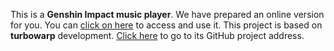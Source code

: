 This is a **Genshin Impact music player**.
We have prepared an online version for you. You can <a href="https://zdyz.pages.dev">click on here</a> to access and use it.
This project is based on **turbowarp** development.
<a href="https://github.com/turbowarp">Click here</a> to go to its GitHub project address.
